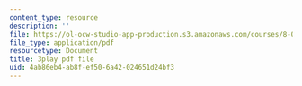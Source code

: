 ```yaml
---
content_type: resource
description: ''
file: https://ol-ocw-studio-app-production.s3.amazonaws.com/courses/8-04-quantum-physics-i-spring-2016/4ab86eb4ab8fef506a42024651d24bf3_WR88_Vzfcx4.pdf
file_type: application/pdf
resourcetype: Document
title: 3play pdf file
uid: 4ab86eb4-ab8f-ef50-6a42-024651d24bf3
---
```

